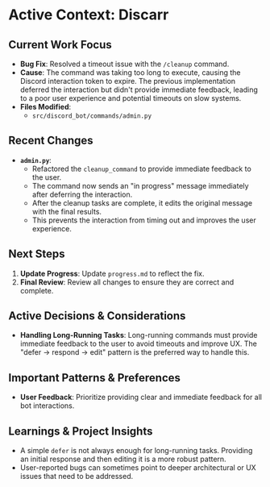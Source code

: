 # Active Context: Discarr

## Current Work Focus
- **Bug Fix**: Resolved a timeout issue with the `/cleanup` command.
- **Cause**: The command was taking too long to execute, causing the Discord interaction token to expire. The previous implementation deferred the interaction but didn't provide immediate feedback, leading to a poor user experience and potential timeouts on slow systems.
- **Files Modified**: 
  - `src/discord_bot/commands/admin.py`

## Recent Changes
- **`admin.py`**:
  - Refactored the `cleanup_command` to provide immediate feedback to the user.
  - The command now sends an "in progress" message immediately after deferring the interaction.
  - After the cleanup tasks are complete, it edits the original message with the final results.
  - This prevents the interaction from timing out and improves the user experience.

## Next Steps
1. **Update Progress**: Update `progress.md` to reflect the fix.
2. **Final Review**: Review all changes to ensure they are correct and complete.

## Active Decisions & Considerations
- **Handling Long-Running Tasks**: Long-running commands must provide immediate feedback to the user to avoid timeouts and improve UX. The "defer -> respond -> edit" pattern is the preferred way to handle this.

## Important Patterns & Preferences
- **User Feedback**: Prioritize providing clear and immediate feedback for all bot interactions.

## Learnings & Project Insights
- A simple `defer` is not always enough for long-running tasks. Providing an initial response and then editing it is a more robust pattern.
- User-reported bugs can sometimes point to deeper architectural or UX issues that need to be addressed.
